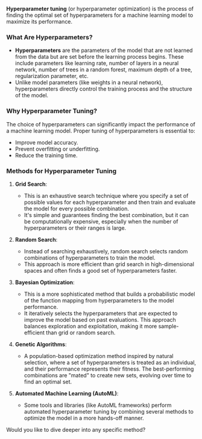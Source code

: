 **Hyperparameter tuning** (or hyperparameter optimization) is the process of finding the optimal set of hyperparameters for a machine learning model to maximize its performance. 

### What Are Hyperparameters?
- **Hyperparameters** are the parameters of the model that are not learned from the data but are set before the learning process begins. These include parameters like learning rate, number of layers in a neural network, number of trees in a random forest, maximum depth of a tree, regularization parameter, etc.
- Unlike model parameters (like weights in a neural network), hyperparameters directly control the training process and the structure of the model.

### Why Hyperparameter Tuning?
The choice of hyperparameters can significantly impact the performance of a machine learning model. Proper tuning of hyperparameters is essential to:
- Improve model accuracy.
- Prevent overfitting or underfitting.
- Reduce the training time.
  
### Methods for Hyperparameter Tuning

1. **Grid Search**:
   - This is an exhaustive search technique where you specify a set of possible values for each hyperparameter and then train and evaluate the model for every possible combination.
   - It's simple and guarantees finding the best combination, but it can be computationally expensive, especially when the number of hyperparameters or their ranges is large.

2. **Random Search**:
   - Instead of searching exhaustively, random search selects random combinations of hyperparameters to train the model.
   - This approach is more efficient than grid search in high-dimensional spaces and often finds a good set of hyperparameters faster.

3. **Bayesian Optimization**:
   - This is a more sophisticated method that builds a probabilistic model of the function mapping from hyperparameters to the model performance.
   - It iteratively selects the hyperparameters that are expected to improve the model based on past evaluations. This approach balances exploration and exploitation, making it more sample-efficient than grid or random search.

4. **Genetic Algorithms**:
   - A population-based optimization method inspired by natural selection, where a set of hyperparameters is treated as an individual, and their performance represents their fitness. The best-performing combinations are "mated" to create new sets, evolving over time to find an optimal set.

5. **Automated Machine Learning (AutoML)**:
   - Some tools and libraries (like AutoML frameworks) perform automated hyperparameter tuning by combining several methods to optimize the model in a more hands-off manner.

Would you like to dive deeper into any specific method?